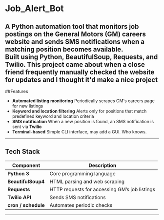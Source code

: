 # Job_Alert_Bot
A Python automation tool that monitors job postings on the **General Motors (GM)** careers website and sends SMS notifications when a matching position becomes available.  
Built using **Python**, **BeautifulSoup**, **Requests**, and **Twilio**. This project came about when a close friend frequently manually checked the website for updates and I thought it'd make a nice project
---
##Features 
- **Automated listing monitoring** Periodically scrapes GM's careers page for new listings
- **Keyword and location filtering** Alerts only for positions that match predefined keyword and location criteria
- **SMS notification** When a new position is found, an SMS notification is sent via **Twilio**
- **Terminal-based** Simple CLI interface, may add a GUI. Who knows.
---
##  Tech Stack
| Component | Description |
|------------|--------------|
| **Python 3** | Core programming language |
| **BeautifulSoup4** | HTML parsing and web scraping |
| **Requests** | HTTP requests for accessing GM’s job listings |
| **Twilio API** | Sends SMS notifications |
| **cron / schedule** | Automates periodic checks |
---


